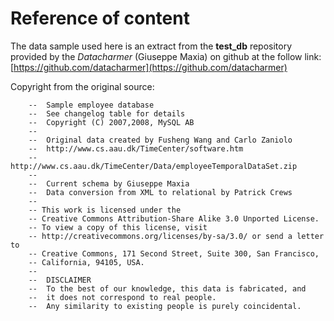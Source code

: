 # Reference of content

The data sample used here is an extract from the **test_db** repository provided by the *Datacharmer* (Giuseppe Maxia) on github at the follow link: [https://github.com/datacharmer](https://github.com/datacharmer)

Copyright from the original source:
  
  
        --  Sample employee database 
        --  See changelog table for details
        --  Copyright (C) 2007,2008, MySQL AB
        --  
        --  Original data created by Fusheng Wang and Carlo Zaniolo
        --  http://www.cs.aau.dk/TimeCenter/software.htm
        --  http://www.cs.aau.dk/TimeCenter/Data/employeeTemporalDataSet.zip
        -- 
        --  Current schema by Giuseppe Maxia 
        --  Data conversion from XML to relational by Patrick Crews
        -- 
        -- This work is licensed under the 
        -- Creative Commons Attribution-Share Alike 3.0 Unported License. 
        -- To view a copy of this license, visit 
        -- http://creativecommons.org/licenses/by-sa/3.0/ or send a letter to 
        -- Creative Commons, 171 Second Street, Suite 300, San Francisco, 
        -- California, 94105, USA.
        -- 
        --  DISCLAIMER
        --  To the best of our knowledge, this data is fabricated, and
        --  it does not correspond to real people. 
        --  Any similarity to existing people is purely coincidental.